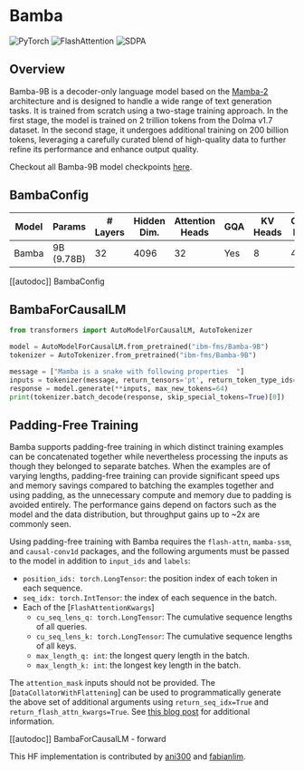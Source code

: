 <!--Copyright 2024 The HuggingFace Team. All rights reserved.

Licensed under the Apache License, Version 2.0 (the "License"); you may not use this file except in compliance with
the License. You may obtain a copy of the License at

http://www.apache.org/licenses/LICENSE-2.0

Unless required by applicable law or agreed to in writing, software distributed under the License is distributed on
an "AS IS" BASIS, WITHOUT WARRANTIES OR CONDITIONS OF ANY KIND, either express or implied. See the License for the
specific language governing permissions and limitations under the License.

⚠️ Note that this file is in Markdown but contain specific syntax for our doc-builder (similar to MDX) that may not be
rendered properly in your Markdown viewer.

-->

# Bamba

<div class="flex flex-wrap space-x-1">
<img alt="PyTorch" src="https://img.shields.io/badge/PyTorch-DE3412?style=flat&logo=pytorch&logoColor=white">
<img alt="FlashAttention" src="https://img.shields.io/badge/%E2%9A%A1%EF%B8%8E%20FlashAttention-eae0c8?style=flat">
<img alt="SDPA" src="https://img.shields.io/badge/SDPA-DE3412?style=flat&logo=pytorch&logoColor=white">
</div>

## Overview

Bamba-9B is a decoder-only language model based on the [Mamba-2](https://github.com/state-spaces/mamba) architecture and is designed to handle a wide range of text generation tasks. It is trained from scratch using a two-stage training approach. In the first stage, the model is trained on 2 trillion tokens from the Dolma v1.7 dataset. In the second stage, it undergoes additional training on 200 billion tokens, leveraging a carefully curated blend of high-quality data to further refine its performance and enhance output quality.

Checkout all Bamba-9B model checkpoints [here](https://github.com/foundation-model-stack/bamba).

## BambaConfig

| Model            | Params       | # Layers | Hidden Dim. | Attention Heads | GQA | KV Heads | Context Length |  Tied Embeddings |
|-------------------|--------------|----------|-------------|-----------------|-----|----------|----------------|------------------|
| Bamba  | 9B (9.78B)   | 32       | 4096        | 32              | Yes | 8        | 4096           | True |

[[autodoc]] BambaConfig

<!---
## Usage Tips

Tips:

- The architecture is based on Mamba-2 models.

## BambaModel

[[autodoc]] BambaModel
    - forward
-->

## BambaForCausalLM

```python
from transformers import AutoModelForCausalLM, AutoTokenizer

model = AutoModelForCausalLM.from_pretrained("ibm-fms/Bamba-9B")
tokenizer = AutoTokenizer.from_pretrained("ibm-fms/Bamba-9B")

message = ["Mamba is a snake with following properties  "]
inputs = tokenizer(message, return_tensors='pt', return_token_type_ids=False)
response = model.generate(**inputs, max_new_tokens=64)
print(tokenizer.batch_decode(response, skip_special_tokens=True)[0])
```


## Padding-Free Training

Bamba supports padding-free training in which distinct training examples can be concatenated
together while nevertheless processing the inputs as though they belonged to separate batches. When
the examples are of varying lengths, padding-free training can provide significant speed ups and
memory savings compared to batching the examples together and using padding, as the unnecessary
compute and memory due to padding is avoided entirely. The performance gains depend on factors such
as the model and the data distribution, but throughput gains up to ~2x are commonly seen.

Using padding-free training with Bamba requires the `flash-attn`, `mamba-ssm`, and `causal-conv1d`
packages, and the following arguments must be passed to the model in addition to `input_ids` and
`labels`:
* `position_ids: torch.LongTensor`: the position index of each token in each sequence.
* `seq_idx: torch.IntTensor`: the index of each sequence in the batch.
* Each of the [`FlashAttentionKwargs`]
    * `cu_seq_lens_q: torch.LongTensor`: The cumulative sequence lengths of all queries.
    * `cu_seq_lens_k: torch.LongTensor`: The cumulative sequence lengths of all keys.
    * `max_length_q: int`: the longest query length in the batch.
    * `max_length_k: int`: the longest key length in the batch.

The `attention_mask` inputs should not be provided. The [`DataCollatorWithFlattening`] can be used
to programmatically generate the above set of additional arguments using `return_seq_idx=True` and
`return_flash_attn_kwargs=True`. See [this blog post](https://huggingface.co/blog/packing-with-FA2)
for additional information.


[[autodoc]] BambaForCausalLM
    - forward

This HF implementation is contributed by [ani300](https://github.com/ani300) and [fabianlim](https://github.com/fabianlim).
